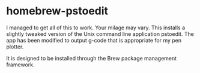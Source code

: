 # homebrew-pstoedit

I managed to get all of this to work. Your milage may vary. This installs a slightly tweaked version of the Unix command line application pstoedit. The app has been modified to output g-code that is appropriate for my pen plotter.

It is designed to be installed through the Brew package management framework.

